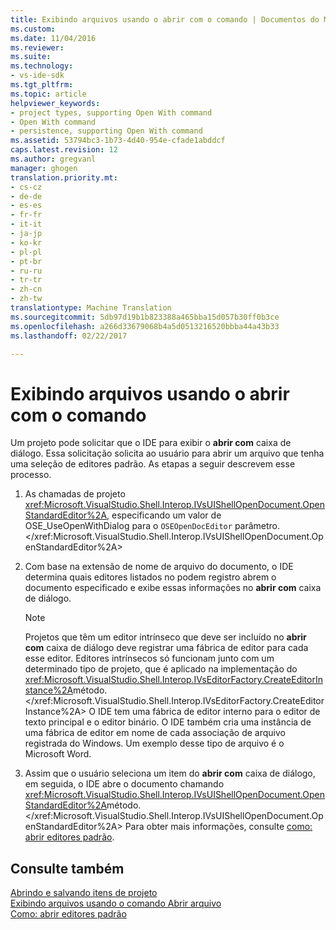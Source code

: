 ```yaml
---
title: Exibindo arquivos usando o abrir com o comando | Documentos do Microsoft
ms.custom: 
ms.date: 11/04/2016
ms.reviewer: 
ms.suite: 
ms.technology:
- vs-ide-sdk
ms.tgt_pltfrm: 
ms.topic: article
helpviewer_keywords:
- project types, supporting Open With command
- Open With command
- persistence, supporting Open With command
ms.assetid: 53794bc3-1b73-4d40-954e-cfade1abddcf
caps.latest.revision: 12
ms.author: gregvanl
manager: ghogen
translation.priority.mt:
- cs-cz
- de-de
- es-es
- fr-fr
- it-it
- ja-jp
- ko-kr
- pl-pl
- pt-br
- ru-ru
- tr-tr
- zh-cn
- zh-tw
translationtype: Machine Translation
ms.sourcegitcommit: 5db97d19b1b823388a465bba15d057b30ff0b3ce
ms.openlocfilehash: a266d33679068b4a5d0513216520bbba44a43b33
ms.lasthandoff: 02/22/2017

---
```

# <a name="displaying-files-by-using-the-open-with-command"></a>Exibindo arquivos usando o abrir com o comando
Um projeto pode solicitar que o IDE para exibir o **abrir com** caixa de diálogo. Essa solicitação solicita ao usuário para abrir um arquivo que tenha uma seleção de editores padrão. As etapas a seguir descrevem esse processo.  
  
1.  As chamadas de projeto <xref:Microsoft.VisualStudio.Shell.Interop.IVsUIShellOpenDocument.OpenStandardEditor%2A>, especificando um valor de OSE_UseOpenWithDialog para o `OSEOpenDocEditor` parâmetro.</xref:Microsoft.VisualStudio.Shell.Interop.IVsUIShellOpenDocument.OpenStandardEditor%2A>  
  
2.  Com base na extensão de nome de arquivo do documento, o IDE determina quais editores listados no podem registro abrem o documento especificado e exibe essas informações no **abrir com** caixa de diálogo.  
  
    > [!NOTE]
    >  Projetos que têm um editor intrínseco que deve ser incluído no **abrir com** caixa de diálogo deve registrar uma fábrica de editor para cada esse editor. Editores intrínsecos só funcionam junto com um determinado tipo de projeto, que é aplicado na implementação do <xref:Microsoft.VisualStudio.Shell.Interop.IVsEditorFactory.CreateEditorInstance%2A>método.</xref:Microsoft.VisualStudio.Shell.Interop.IVsEditorFactory.CreateEditorInstance%2A> O IDE tem uma fábrica de editor interno para o editor de texto principal e o editor binário. O IDE também cria uma instância de uma fábrica de editor em nome de cada associação de arquivo registrada do Windows. Um exemplo desse tipo de arquivo é o Microsoft Word.  
  
3.  Assim que o usuário seleciona um item do **abrir com** caixa de diálogo, em seguida, o IDE abre o documento chamando <xref:Microsoft.VisualStudio.Shell.Interop.IVsUIShellOpenDocument.OpenStandardEditor%2A>método.</xref:Microsoft.VisualStudio.Shell.Interop.IVsUIShellOpenDocument.OpenStandardEditor%2A> Para obter mais informações, consulte [como: abrir editores padrão](../../extensibility/how-to-open-standard-editors.md).  
  
## <a name="see-also"></a>Consulte também  
 [Abrindo e salvando itens de projeto](../../extensibility/internals/opening-and-saving-project-items.md)   
 [Exibindo arquivos usando o comando Abrir arquivo](../../extensibility/internals/displaying-files-by-using-the-open-file-command.md)   
 [Como: abrir editores padrão](../../extensibility/how-to-open-standard-editors.md)
